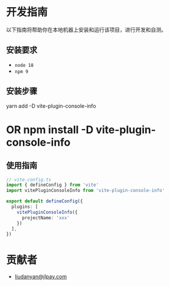 # 开发指南
以下指南将帮助你在本地机器上安装和运行该项目，进行开发和自测。



## 安装要求
- ` node 18 `
- ` npm 9 `




## 安装步骤
yarn add -D vite-plugin-console-info
# OR npm install -D vite-plugin-console-info


## 使用指南
```ts
// vite.config.ts
import { defineConfig } from 'vite'
import vitePluginConsoleInfo from 'vite-plugin-console-info'

export default defineConfig({
  plugins: [
    vitePluginConsoleInfo({
      projectName: 'xxx'
    })
  ],
})
```



# 贡献者
- liudanyan@jlpay.com 